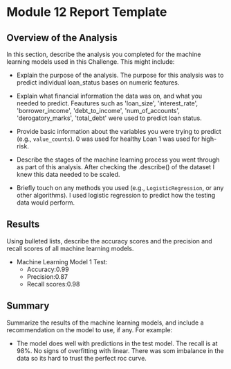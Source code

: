 # Module 12 Report Template

## Overview of the Analysis

In this section, describe the analysis you completed for the machine learning models used in this Challenge. This might include:

* Explain the purpose of the analysis.
The purpose for this analysis was to predict individual loan_status bases on numeric features. 

* Explain what financial information the data was on, and what you needed to predict.
Feautures such as 'loan_size', 'interest_rate', 'borrower_income', 'debt_to_income', 'num_of_accounts', 'derogatory_marks', 'total_debt' were used to predict loan status.

* Provide basic information about the variables you were trying to predict (e.g., `value_counts`). 
0 was used for healthy Loan 1 was used for high-risk.

* Describe the stages of the machine learning process you went through as part of this analysis.
After checking the .describe() of the dataset I knew this data needed to be scaled.

* Briefly touch on any methods you used (e.g., `LogisticRegression`, or any other algorithms).
I used logistic regression to predict how the testing data would perform.

## Results

Using bulleted lists, describe the accuracy scores and the precision and recall scores of all machine learning models.

* Machine Learning Model 1 Test:
    * Accuracy:0.99
    * Precision:0.87
    * Recall scores:0.98

## Summary

Summarize the results of the machine learning models, and include a recommendation on the model to use, if any. For example:

* The model does well with predictions in the test model. The recall is at 98%. No signs of overfitting with linear. There was som imbalance in the data so its hard to trust the perfect roc curve.
